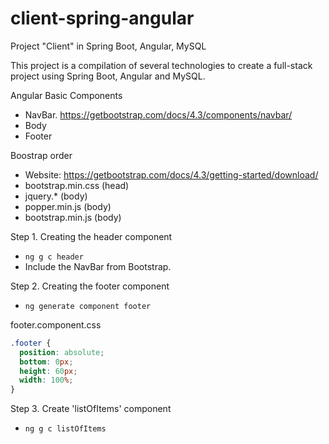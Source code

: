 # client-spring-angular
Project "Client" in Spring Boot, Angular, MySQL


This project is a compilation of several technologies to create a full-stack project using Spring Boot, Angular and MySQL.


Angular Basic Components
- NavBar. https://getbootstrap.com/docs/4.3/components/navbar/
- Body
- Footer


Boostrap order
- Website: https://getbootstrap.com/docs/4.3/getting-started/download/
- bootstrap.min.css (head)
- jquery.* (body)
- popper.min.js (body)
- bootstrap.min.js (body)

Step 1. Creating the header component
- `ng g c header`
- Include the NavBar from Bootstrap.

Step 2. Creating the footer component
- `ng generate component footer`

footer.component.css
``` css
.footer {
  position: absolute;
  bottom: 0px;
  height: 60px;
  width: 100%;
}
```

Step 3. Create 'listOfItems' component
- `ng g c listOfItems`




